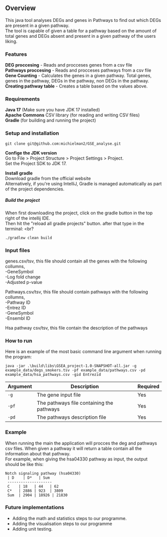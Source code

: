 ## Overview <br>
This java tool analyses DEGs and genes in Pathways to find out which DEGs are present in a given pathway. <br>
The tool is capable of given a table for a pathway based on the amount of total genes and DEGs absent and present in a given pathway of the users liking.<br>

### Features
**DEG proccesing** - Reads and procceses genes from a csv file <br>
**Pathways proccesing** - Reads and procceses pathways from a csv file <br>
**Gene Counting** - Calculates the genes in a given pathway. Total genes, genes in the pathway, DEGs in the pathway, non DEGs in the pathway.<br>
**Creating pathway table** - Creates a table based on the values above.<br>

### Requirements <br>
**Java 17** (Make sure you have JDK 17 installed)<br>
**Apache Commons** CSV library (for reading and writing CSV files)<br>
**Gradle** (for building and running the project)<br>


### Setup and installation <br>
```
git clone git@github.com:michielman2/GSE_analyse.git
```
**Confige the JDK version**<br>
Go to File > Project Structure > Project Settings > Project.<br>
Set the Project SDK to JDK 17.<br>

**Install gradle**<br>
Download gradle from the official website <br>
Alternatively, if you're using IntelliJ, Gradle is managed automatically as part of the project dependencies.<br>

##### Build the project <br>
When first downloading the project, click on the gradle button in the top right of the intellij IDE. <br>
Then hit the "reload all gradle projects" button. after that type in the terminal: <br?
```
./gradlew clean build    
```


### Input files<br>
genes.csv/tsv, this file should contain all the genes with the following collumns,<br>
-GeneSymbol<br>
-Log fold change<br>
-Adjusted p-value<br>

Pathways.csv/tsv, this file should contain pathways with the following collumns,<br>
-Pathway ID<br>
-Entrez ID<br>
-GeneSymbol<br>
-Ensembl ID<br>

Hsa pathway csv/tsv, this file contain the description of the pathways <br>

### How to run 
Here is an example of the most basic command line argument when running the program: <br>
```
java -jar .\build\libs\GSEA_project-1.0-SNAPSHOT-all.jar -g example_data/degs_smokers.tsv -pf example_data/pathways.csv -pd example_data/hsa_pathways.csv -gid Entrezid 
```
| Argument       | Description                             | Required |
|----------------|---------------------------------------|----------------|
| `-g`           | The gene input file                   | Yes      |
| `-pf`       | The pathways file containing the pathways           | Yes      |
| `-pd`       | The pathways description file          | Yes      |

### Example<br>
When running the main the application will procces the deg and pathways csv files. When given a pathway it will return a table contain all the information about that pathway.<br>
For example, when giving the hsa04330 pathway as input, the output should be like this:<br>

```
Notch signaling pathway (hsa04330)
 | D    | D*   | Sum
 --------------------
 C    | 18   | 44   | 62
 C*   | 2886 | 923  | 3809
 Sum  | 2904 | 18926 | 21830
```

 

### Future implementations<br>
- Adding the math and statistics steps to our programme.<br>
- Adding the visualisation steps to our programme<br>
- Adding unit testing.<br>
